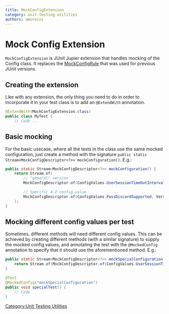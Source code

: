 ```yaml
---
title: MockConfigExtension
category: unit-testing-utilities
authors: amureini
---
```


# Mock Config Extension

`MockConfigExtension` is JUnit Jupier extension that handles mocking of
the Config class. It replaces the [MockConfigRule](../mockconfigrule)
that was used for previous JUnit versions.

## Creating the extension

Like with any extension, the only thing you need to do in order to
incorporate it in your test class is to add an `@ExtendWith`
annotation. 

```java
@ExtendWith(MockConfigExtension.class)
public class MyTest {
    // Code ...
```

## Basic mocking

For the basic usecase, where all the tests in the class use the same
mocked configuration, just create a method with the signature
`public static Stream<MockConfigDescriptor<?>> mockConfiguration()`.
E.g.: 

```java
public static Stream<MockConfigDescriptor<?>> mockConfiguration() {
    return Stream.of(
        // "general" version
        MockConfigDescriptor.of(ConfigValues.UserSessionTimeOutInterval, 30),

        // Specific 4.2 config value
        MockConfigDescriptor.of(ConfigValues.PassDiscardSupported, Version.v4_2, true)
    );
}
```

## Mocking different config values per test

Sometimes, different methods will need different config values. This
can be achieved by creating different methods (with a similar
signature) to supply the mocked config values, and annotating the test
with the `@MockedConfig` annotation to specify that it should use the
aforementioned method. E.g.:

```java
public static Stream<MockConfigDescriptor<?>> mockSpecialConfiguration() {     
    return Stream.of(MockConfigDescriptor.of(ConfigValues.UserSessionTimeOutInterval, 60));
}

@Test
@MockedConfig("mockSpecialConfiguration")
public void specialTest() {
    // Code
}
```

[Category:Unit Testing Utilities](/develop/dev-process/unit-testing-utilities/)
